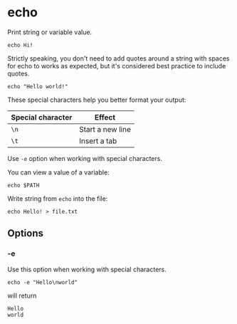# echo

Print string or variable value.

```shell
echo Hi!
```

Strictly speaking, you don't need to add quotes around a string with spaces for echo to
works as expected, but it's considered best practice to include quotes.

```shell
echo "Hello world!"
```

These special characters help you better format your output:

| Special character | Effect |
|-------------------|--------|
| `\n` | Start a new line |
| `\t` | Insert a tab |

Use `-e` option when working with special characters.

You can view a value of a variable:

```shell
echo $PATH
```

Write string from `echo` into the file:

```shell
echo Hello! > file.txt
```

## Options

### -e

Use this option when working with special characters.

```shell
echo -e "Hello\nworld"
```

will return

```
Hello
world
```
